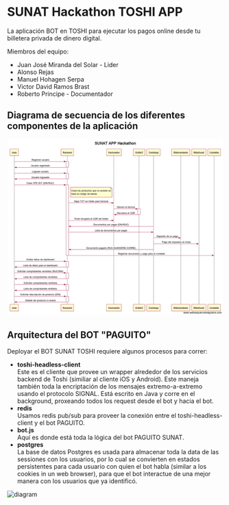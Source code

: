 # SUNAT Hackathon TOSHI APP

La aplicación BOT en TOSHI para ejecutar los pagos online desde tu billetera privada de dinero digital.

Miembros del equipo:

* Juan José Miranda del Solar - Lider
* Alonso Rejas
* Manuel Hohagen Serpa
* Victor David Ramos Brast
* Roberto Principe - Documentador

## Diagrama de secuencia de los diferentes componentes de la aplicación

![secuencia](docs/images/diagramsecuence.png)

## Arquitectura del BOT "PAGUITO"

Deployar el BOT SUNAT TOSHI requiere algunos procesos para correr:

* **toshi-headless-client**<br>
  Este es el cliente que provee un wrapper alrededor de los servicios backend de Toshi (similiar al cliente iOS y Android). Este maneja también toda la encriptación de los mensajes extremo-a-extremo usando el protocolo SIGNAL. Está escrito en Java y corre en el background, proxeando todos los request desde el bot y hacia el bot.
* **redis**<br>
  Usamos redis pub/sub para proveer la conexión entre el toshi-headless-client y el bot PAGUITO.
* **bot.js**<br>
  Aquí es donde está toda la lógica del bot PAGUITO SUNAT.
* **postgres**<br>
  La base de datos Postgres es usada para almacenar toda la data de las sessiones con los usuarios, por lo cual se convierten en estados persistentes para cada usuario con quien el bot habla (similar a los cookies in un web browser), para que el bot interactue de una mejor manera con los usuarios que ya identificó.

![diagram](docs/images/app-architecture.png)

